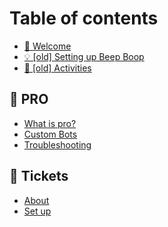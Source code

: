 # Table of contents

* [👋 Welcome](README.md)
* [💡 \[old\] Setting up Beep Boop](old-setting-up-beep-boop.md)
* [🎲 \[old\] Activities](old-activities.md)

## 👑 PRO

* [What is pro?](pro/what-is-pro.md)
* [Custom Bots](pro/custom-bots.md)
* [Troubleshooting](pro/troubleshooting.md)

## 🎫 Tickets

* [About](tickets/about.md)
* [Set up](tickets/set-up.md)
